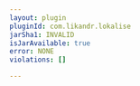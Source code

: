 ```yaml
---
layout: plugin
pluginId: com.likandr.lokalise
jarSha1: INVALID
isJarAvailable: true
error: NONE
violations: []

---
```

